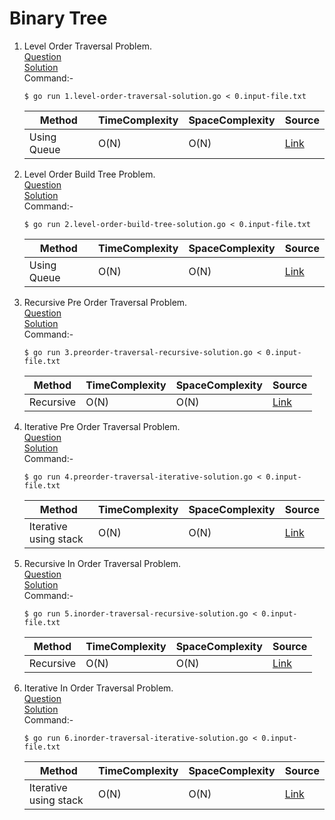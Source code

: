 # Binary Tree
1. Level Order Traversal Problem.
   <br /> [Question](/10.%20Binary%20Tree/docs/1.level-order-traversal-question.jpg)
   <br /> [Solution](/10.%20Binary%20Tree/1.level-order-traversal-solution.go)
   <br /> Command:-
   ```shell
   $ go run 1.level-order-traversal-solution.go < 0.input-file.txt
   ```

   | Method | TimeComplexity | SpaceComplexity | Source |
   |---|---|---|---|
   | Using Queue | O(N) | O(N) | [Link](/10.%20Binary%20Tree/1.level-order-traversal-solution.go) |
   
2. Level Order Build Tree Problem.
      <br /> [Question](/10.%20Binary%20Tree/docs/2.level-order-build-tree-question.jpg)
      <br /> [Solution](/10.%20Binary%20Tree/2.level-order-build-tree-solution.go)
      <br /> Command:-
      ```shell
      $ go run 2.level-order-build-tree-solution.go < 0.input-file.txt
      ```
   
      | Method | TimeComplexity | SpaceComplexity | Source |
      |---|---|---|---|
      | Using Queue | O(N) | O(N) | [Link](/10.%20Binary%20Tree/2.level-order-build-tree-solution.go) |
 
3. Recursive Pre Order Traversal Problem.
    <br /> [Question](/10.%20Binary%20Tree/docs/3.preorder-traversal-recursive-question.jpg)
    <br /> [Solution](/10.%20Binary%20Tree/3.preorder-traversal-recursive-solution.go)
    <br /> Command:-
    ```shell
    $ go run 3.preorder-traversal-recursive-solution.go < 0.input-file.txt
    ```
 
    | Method | TimeComplexity | SpaceComplexity | Source |
    |---|---|---|---|
    | Recursive | O(N) | O(N) | [Link](/10.%20Binary%20Tree/3.preorder-traversal-recursive-solution.go) |  
    
4. Iterative Pre Order Traversal Problem.
     <br /> [Question](/10.%20Binary%20Tree/docs/4.preorder-traversal-iterative-question.jpg)
     <br /> [Solution](/10.%20Binary%20Tree/4.preorder-traversal-iterative-solution.go)
     <br /> Command:-
     ```shell
     $ go run 4.preorder-traversal-iterative-solution.go < 0.input-file.txt
     ```
  
     | Method | TimeComplexity | SpaceComplexity | Source |
     |---|---|---|---|
     | Iterative using stack | O(N) | O(N) | [Link](/10.%20Binary%20Tree/4.preorder-traversal-iterative-solution.go) |  
     
5. Recursive In Order Traversal Problem.
     <br /> [Question](/10.%20Binary%20Tree/docs/5.inorder-traversal-recursive-question.jpg)
     <br /> [Solution](/10.%20Binary%20Tree/5.inorder-traversal-recursive-solution.go)
     <br /> Command:-
     ```shell
     $ go run 5.inorder-traversal-recursive-solution.go < 0.input-file.txt
     ```
  
     | Method | TimeComplexity | SpaceComplexity | Source |
     |---|---|---|---|
     | Recursive | O(N) | O(N) | [Link](/10.%20Binary%20Tree/5.inorder-traversal-recursive-solution.go) | 
     
6. Iterative In Order Traversal Problem.
     <br /> [Question](/10.%20Binary%20Tree/docs/6.inorder-traversal-iterative-question.jpg)
     <br /> [Solution](/10.%20Binary%20Tree/6.inorder-traversal-iterative-solution.go)
     <br /> Command:-
     ```shell
     $ go run 6.inorder-traversal-iterative-solution.go < 0.input-file.txt
     ```
  
     | Method | TimeComplexity | SpaceComplexity | Source |
     |---|---|---|---|
     | Iterative using stack | O(N) | O(N) | [Link](/10.%20Binary%20Tree/6.inorder-traversal-iterative-solution.go) |  
                   